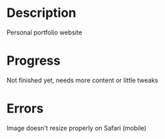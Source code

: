 # Description
Personal portfolio website
# Progress
Not finished yet, needs more content or little tweaks
# Errors
Image doesn't resize properly on Safari (mobile)